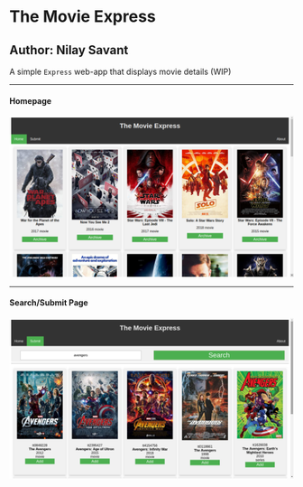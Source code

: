 # The Movie Express
Author: Nilay Savant
---
A simple `Express` web-app that displays movie details (WIP)

---

#### Homepage

![home-screenshot](.readme-res/home-screenshot.png)

---

#### Search/Submit Page

![search-screenshot](.readme-res/search-screenshot.png)


